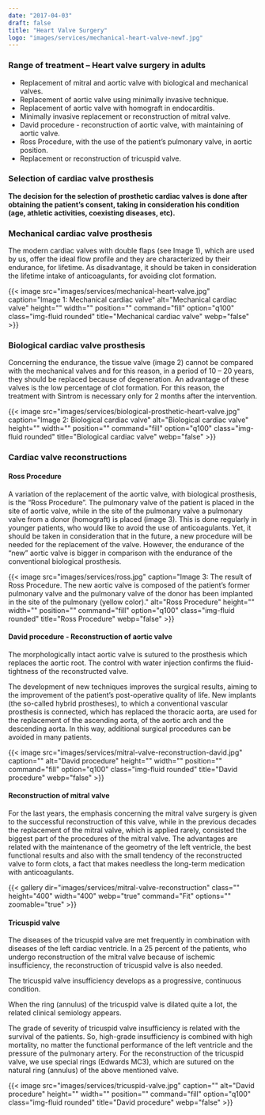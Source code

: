 ```yaml
---
date: "2017-04-03"
draft: false
title: "Heart Valve Surgery"
logo: "images/services/mechanical-heart-valve-newf.jpg"
---
```


### Range of treatment – Heart valve surgery in adults

- Replacement of mitral and aortic valve with biological and mechanical valves.
- Replacement of aortic valve using minimally invasive technique.
- Replacement of aortic valve with homograft in endocarditis.
- Minimally invasive replacement or reconstruction of mitral valve.
- David procedure - reconstruction of aortic valve, with maintaining of aortic valve.
- Ross Procedure, with the use of the patient’s pulmonary valve, in aortic position.
- Replacement or reconstruction of tricuspid valve.

### Selection of cardiac valve prosthesis

**The decision for the selection of prosthetic cardiac valves is done after
obtaining the patient’s consent, taking in consideration his condition (age,
athletic activities, coexisting diseases, etc).**

### Mechanical cardiac valve prosthesis

The modern cardiac valves with double flaps (see Image 1), which are used by us,
offer the ideal flow profile and they are characterized by their endurance, for
lifetime. As disadvantage, it should be taken in consideration the lifetime
intake of anticoagulants, for avoiding clot formation.

{{< image src="images/services/mechanical-heart-valve.jpg" caption="Image 1: Mechanical cardiac valve" alt="Mechanical cardiac valve" height="" width="" position="" command="fill" option="q100" class="img-fluid rounded" title="Mechanical cardiac valve" webp="false" >}}

### Biological cardiac valve prosthesis

Concerning the endurance, the tissue valve (image 2) cannot be compared with the
mechanical valves and for this reason, in a period of 10 – 20 years, they should
be replaced because of degeneration. An advantage of these valves is the low
percentage of clot formation. For this reason, the treatment with Sintrom is
necessary only for 2 months after the intervention.

{{< image src="images/services/biological-prosthetic-heart-valve.jpg" caption="Image 2: Biological cardiac valve" alt="Biological cardiac valve" height="" width="" position="" command="fill" option="q100" class="img-fluid rounded" title="Biological cardiac valve" webp="false" >}}

### Cardiac valve reconstructions

#### Ross Procedure

A variation of the replacement of the aortic valve, with biological prosthesis,
is the “Ross Procedure”. The pulmonary valve of the patient is placed in the
site of aortic valve, while in the site of the pulmonary valve a pulmonary valve
from a donor (homograft) is placed (image 3). This is done regularly in younger
patients, who would like to avoid the use of anticoagulants. Υet, it should be
taken in consideration that in the future, a new procedure will be needed for
the replacement of the valve. However, the endurance of the “new” aortic valve
is bigger in comparison with the endurance of the conventional biological
prosthesis.

{{< image src="images/services/ross.jpg" caption="Image 3: The result of Ross Procedure. The new aortic valve is composed of the patient’s former pulmonary valve and the pulmonary valve of the donor has been implanted in the site of the pulmonary (yellow color)." alt="Ross Procedure" height="" width="" position="" command="fill" option="q100" class="img-fluid rounded" title="Ross Procedure" webp="false" >}}


#### David procedure - Reconstruction of aortic valve

The morphologically intact aortic valve is sutured to the prosthesis which
replaces the aortic root. The control with water injection confirms the
fluid-tightness of the reconstructed valve.

The development of new techniques improves the surgical results, aiming to the
improvement of the patient’s post-operative quality of life. New implants (the
so-called hybrid prostheses), to which a conventional vascular prosthesis is
connected, which has replaced the thoracic aorta, are used for the replacement
of the ascending aorta, of the aortic arch and the descending aorta. In this
way, additional surgical procedures can be avoided in many patients.

{{< image src="images/services/mitral-valve-reconstruction-david.jpg" caption="" alt="David procedure" height="" width="" position="" command="fill" option="q100" class="img-fluid rounded" title="David procedure" webp="false" >}}


#### Reconstruction of mitral valve

For the last years, the emphasis concerning the mitral valve surgery is given to
the successful reconstruction of this valve, while in the previous decades the
replacement of the mitral valve, which is applied rarely, consisted the biggest
part of the procedures of the mitral valve. The advantages are related with the
maintenance of the geometry of the left ventricle, the best functional results
and also with the small tendency of the reconstructed valve to form clots, a
fact that makes needless the long-term medication with anticoagulants.


{{< gallery dir="images/services/mitral-valve-reconstruction" class="" height="400" width="400" webp="true" command="Fit" options="" zoomable="true" >}}


#### Tricuspid valve

The diseases of the tricuspid valve are met frequently in combination with
diseases of the left cardiac ventricle. In a 25 percent of the patients, who
undergo reconstruction of the mitral valve because of ischemic insufficiency,
the reconstruction of tricuspid valve is also needed.

The tricuspid valve insufficiency develops as a progressive, continuous condition.

When the ring (annulus) of the tricuspid valve is dilated quite a lot, the
related clinical semiology appears.

The grade of severity of tricuspid valve insufficiency is related with the
survival of the patients. So, high-grade insufficiency is combined with high
mortality, no matter the functional performance of the left ventricle and the
pressure of the pulmonary artery. For the reconstruction of the tricuspid valve,
we use special rings (Edwards MC3), which are sutured on the natural ring
(annulus) of the above mentioned valve.

{{< image src="images/services/tricuspid-valve.jpg" caption="" alt="David procedure" height="" width="" position="" command="fill" option="q100" class="img-fluid rounded" title="David procedure" webp="false" >}}
